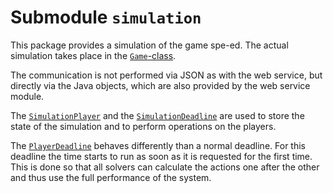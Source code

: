 # Submodule `simulation`

This package provides a simulation of the game spe-ed.
The actual simulation takes place in the [`Game`-class](src/main/java/simulation/Game.java).

The communication is not performed via JSON as with the web service, but directly via the Java objects, which are also provided by the web service module.

The [`SimulationPlayer`](src/main/java/simulation/SimulationPlayer.java) and the [`SimulationDeadline`](src/main/java/simulation/SimulationDeadline.java) are used to store the state of the simulation and to perform operations on the players.

The [`PlayerDeadline`](src/main/java/simulation/PlayerDeadline.java) behaves differently than a normal deadline. For this deadline the time starts to run as soon as it is requested for the first time. This is done so that all solvers can calculate the actions one after the other and thus use the full performance of the system.
